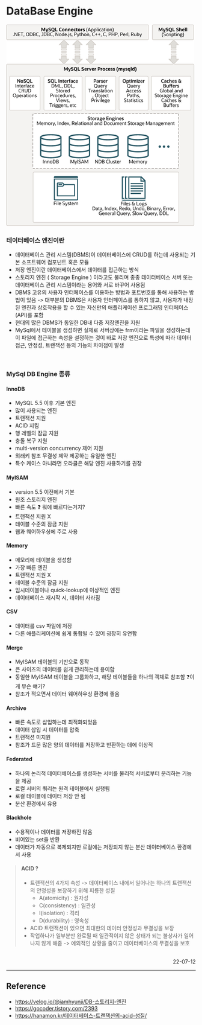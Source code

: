 # DataBase Engine

![DataBase Engine](./img/DB%20engine.png)

### 테이터베이스 엔진이란
- 데이터베이스 관리 시스템(DBMS)이 데이터베이스에 CRUD를 하는데 사용되는 기본 소프트웨어 컴포넌트 혹은 모듈
- 저장 엔진이란 데이터베이스에서 데이터를 접근하는 방식
- 스토리지 엔진 ( Storage Engine ) 이라고도 불리며 종종 데이터베이스 서버 또는 데이터베이스 관리 시스템이라는 용어와 서로 바꾸어 사용됨
- DBMS 고유의 사용자 인터페이스를 이용하는 방법과 포트번호를 통해 사용하는 방법이 있음 -> 대부분의 DBMS은 사용자 인터페이스를 통하지 않고, 사용자가 내장된 엔진과 상호작용을 할 수 있는 자신만의 애플리케이션 프로그래밍 인터페이스(API)를 포함
- 현대의 많은 DBMS가 동일한 DB내 다중 저장엔진을 지원
- MySql에서 테이블을 생성하면 실제로 서버상에는 frm이라는 파일을 생성하는데 이 파일에 접근하는 속성을 설정하는 것이 바로 저장 엔진으로 특성에 따라 데이터 접근, 안정성, 트랜잭션 등의 기능의 차이점이 발생


<br>

### MySql DB Engine 종류

#### InnoDB
- MySQL 5.5 이후 기본 엔진
- 많이 사용되는 엔진
- 트랜잭션 지원
- ACID 지킴
- 행 레벨의 잠금 지원
- 충돌 복구 지원
- multi-version concurrency 제어 지원
- 외래키 참조 무결성 제약 제공하는 유일한 엔진
- 특수 케이스 아니라면 오라클은 해당 엔진 사용하기를 권장
#### MyISAM
- version 5.5 이전에서 기본
- 원조 스토리지 엔진
- 빠른 속도 ❓ 뭐에 빠르다는거지?
- 트랜잭션 지원 X
- 테이블 수준의 잠금 지원
- 웹과 웨어하우싱에 주로 사용
#### Memory
- 메모리에 테이블을 생성함
- 가장 빠른 엔진
- 트랜잭션 지원 X
- 테이블 수준의 잠금 지원
- 임시테이블이나 quick-lookup에 이상적인 엔진
- 데이터베이스 재시작 시, 데이터 사라짐
#### CSV
- 데이터를 csv 파일에 저장
- 다른 애플리케이션에 쉽게 통합될 수 있어 굉장히 유연함
#### Merge
- MyISAM 테이블의 기반으로 동작
- 큰 사이즈의 데이터를 쉽게 관리하는데 용이함
- 동일한 MyISAM 테이블을 그룹화하고, 해당 테이블들을 하나의 객체로 참조함 ❓이게 무슨 얘기?
- 참조가 적으면서 데이터 웨어하우싱 환경에 좋음
#### Archive
- 빠른 속도로 삽입하는데 최적화되었음
- 데이터 삽입 시 데이터를 압축
- 트랜잭션 미지원
- 참조가 드문 많은 양의 데이터를 저장하고 반환하는 데에 이상적
#### Federated
- 하나의 논리적 데이터베이스를 생성하는 서버를 물리적 서버로부터 분리하는 기능을 제공
- 로컬 서버의 쿼리는 원격 테이블에서 실행됨
- 로컬 테이블에 데이터 저장 안 됨
- 분산 환경에서 유용
#### Blackhole
- 수용적이나 데이터를 저장하진 않음
- 비어있는 set을 반환
- 데이터가 자동으로 복제되지만 로컬에는 저장되지 않는 분산 데이터베이스 환경에서 사용

>#### ACID ?
>- 트랜잭션의 4가지 속성 -> 데이터베이스 내에서 일어나는 하나의 트랜잭션의 안정성을 보장하기 위해 피룡한 성질
>   - A(atomicity) : 원자성
>   - C(consistency) : 일관성
>   - I(isolation) : 격리
>   - D(durability) : 영속성
>- ACID 트랜잭션이 있으면 최대한의 데이터 안정성과 무결성을 보장
>- 작업하나가 일부분만 완료될 때 일관적이지 않은 상태가 되는 불상사가 일어나지 않게 해줌 -> 예외적인 상황을 줄이고 데이터베이스의 무결성을 보호

<br>

<div style="text-align: right">22-07-12</div>

-------

## Reference
- https://velog.io/@iamhyunji/DB-스토리지-엔진
- https://gocoder.tistory.com/2393
- https://hanamon.kr/데이터베이스-트랜잭션의-acid-성질/